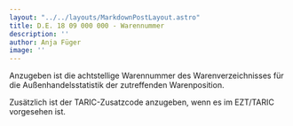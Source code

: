```yaml
---
layout: "../../layouts/MarkdownPostLayout.astro"
title: D.E. 18 09 000 000 - Warennummer
description: ''
author: Anja Füger
image: ''
---
```


Anzugeben ist die achtstellige Warennummer des Warenverzeichnisses für die Außenhandelsstatistik der zutreffenden Warenposition.

Zusätzlich ist der TARIC-Zusatzcode anzugeben, wenn es im EZT/TARIC vorgesehen ist.